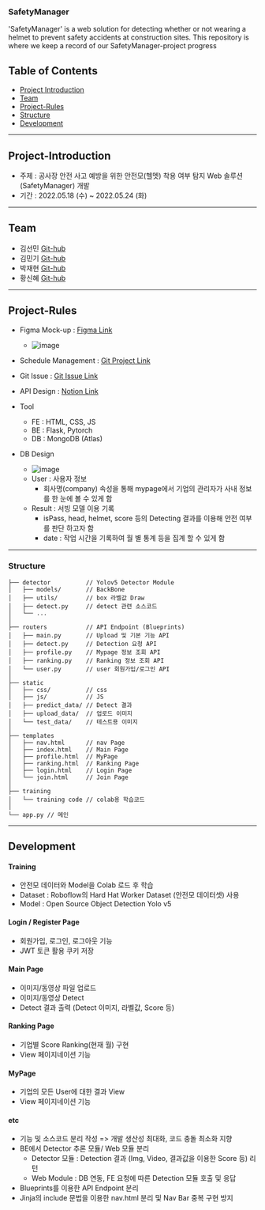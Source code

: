 ### SafetyManager
'SafetyManager' is a web solution for detecting whether or not wearing a helmet to prevent safety accidents at construction sites. This repository is where we keep a record of our SafetyManager-project progress

## Table of Contents
- [Project Introduction](#Project-Introduction)
- [Team](#Team)
- [Project-Rules](#Project-Rules)
- [Structure](#Structure)
- [Development](#Development)

<hr>

## Project-Introduction
- 주제 : 공사장 안전 사고 예방을 위한 안전모(헬멧) 착용 여부 탐지 Web 솔루션(SafetyManager) 개발
- 기간 : 2022.05.18 (수) ~ 2022.05.24 (화)

<hr>

## Team
- 김선민 [Git-hub](https://github.com/SeonminKim1)
- 김민기 [Git-hub](https://github.com/kmingky)
- 박재현 [Git-hub](https://github.com/Aeius)
- 황신혜 [Git-hub](https://github.com/hwanghye00)

<hr>

## Project-Rules
- Figma Mock-up : [Figma Link](https://www.figma.com/file/a1Exz8QZBzT5zlnk6SW1JQ/7%EC%A1%B0---Object-Detection-%ED%94%84%EB%A1%9C%EC%A0%9D%ED%8A%B8)
  - ![image](https://user-images.githubusercontent.com/33525798/170044696-64c1c1f6-525a-406b-8749-3318a71ed7e9.png)

- Schedule Management : [Git Project Link](https://github.com/SeonminKim1/SafetyManager/projects/1)
- Git Issue : [Git Issue Link](https://github.com/SeonminKim1/SafetyManager/issues)
- API Design : [Notion Link](https://www.notion.so/7383fb0f797b405396963e79db439f03?v=a9905b51cf8a458c99596d826cfe0acd)
- Tool
  - FE : HTML, CSS, JS
  - BE : Flask, Pytorch
  - DB : MongoDB (Atlas)
- DB Design
  - ![image](https://user-images.githubusercontent.com/33525798/170044904-4937d9f6-ec5f-4160-9d96-51fd800caf74.png)
  - User : 사용자 정보
    - 회사명(company) 속성을 통해 mypage에서 기업의 관리자가 사내 정보를 한 눈에 볼 수 있게 함 
  - Result : 서빙 모델 이용 기록
    - isPass, head, helmet, score 등의 Detecting 결과를 이용해 안전 여부를 판단 하고자 함
    - date : 작업 시간을 기록하여 월 별 통계 등을 집계 할 수 있게 함

<hr>

### Structure
```
├── detector          // Yolov5 Detector Module
│   ├── models/       // BackBone
│   ├── utils/        // box 라벨값 Draw
│   ├── detect.py     // detect 관련 소스코드
│   └── ...
│
├── routers           // API Endpoint (Blueprints)
│   ├── main.py       // Upload 및 기본 기능 API
│   ├── detect.py     // Detection 요청 API
│   ├── profile.py    // Mypage 정보 조회 API
│   ├── ranking.py    // Ranking 정보 조회 API
│   └── user.py       // user 회원가입/로그인 API
│
├── static 
│   ├── css/          // css
│   ├── js/           // JS
│   ├── predict_data/ // Detect 결과 
│   ├── upload_data/  // 업로드 이미지
│   └── test_data/    // 테스트용 이미지
│
├── templates 
│   ├── nav.html      // nav Page
│   ├── index.html    // Main Page
│   ├── profile.html  // MyPage 
│   ├── ranking.html  // Ranking Page
│   ├── login.html    // Login Page
│   └── join.html     // Join Page
│
├── training 
│   └── training code // colab용 학습코드 
│
└── app.py // 메인
```

<hr>

## Development
#### Training
- 안전모 데이터와 Model을 Colab 로드 후 학습
- Dataset : Roboflow의 Hard Hat Worker Dataset (안전모 데이터셋) 사용
- Model : Open Source Object Detection Yolo v5 

#### Login / Register Page
- 회원가입, 로그인, 로그아웃 기능
- JWT 토큰 활용 쿠키 저장

#### Main Page
- 이미지/동영상 파일 업로드
- 이미지/동영상 Detect
- Detect 결과 출력 (Detect 이미지, 라벨값, Score 등)

#### Ranking Page
- 기업별 Score Ranking(현재 월) 구현
- View 페이지네이션 기능

#### MyPage
- 기업의 모든 User에 대한 결과 View
- View 페이지네이션 기능

#### etc
- 기능 및 소스코드 분리 작성 => 개발 생산성 최대화, 코드 충돌 최소화 지향
- BE에서 Detector 추론 모듈/ Web 모듈 분리
  - Detector 모듈 : Detection 결과 (Img, Video, 결과값을 이용한 Score 등) 리턴
  - Web Module : DB 연동, FE 요청에 따른 Detection 모듈 호출 및 응답
- Blueprints를 이용한 API Endpoint 분리
- Jinja의 include 문법을 이용한 nav.html 분리 및 Nav Bar 중복 구현 방지
